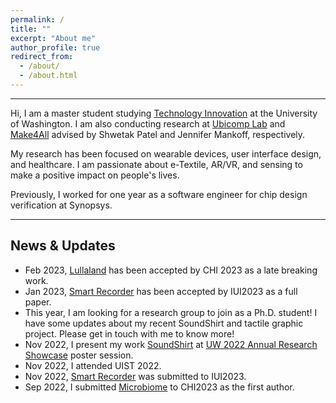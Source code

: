 ```yaml
---
permalink: /
title: ""
excerpt: "About me"
author_profile: true
redirect_from: 
  - /about/
  - /about.html
---
```



------
Hi, I am a master student studying [Technology Innovation](https://gixnetwork.org/) at the University of Washington. I am also conducting research at [Ubicomp Lab](https://ubicomplab.cs.washington.edu/) and [Make4All](https://make4all.org/) advised by Shwetak Patel and Jennifer Mankoff, respectively. 

My research has been focused on wearable devices, user interface design, and healthcare. I am passionate about e-Textile, AR/VR, and sensing to make a positive impact on people's lives. 

Previously, I worked for one year as a software engineer for chip design verification at Synopsys. 

------
## News & Updates
+ Feb 2023, [Lullaland](https://boliu97.github.io/portfolio/Lulaland/) has been accepted by CHI 2023 as a late breaking work.
+ Jan 2023, [Smart Recorder](https://boliu97.github.io/portfolio/SmartRecorder/) has been accepted by IUI2023 as a full paper.
+ This year, I am looking for a research group to join as a Ph.D. student! I have some updates about my recent SoundShirt and tactile graphic project. Please get in touch with me to know more!
+ Nov 2022, I present my work [SoundShirt](https://boliu97.github.io/portfolio/SoundShirt/) at [UW 2022 Annual Research Showcase](https://www.cs.washington.edu/industrial_affiliates/meetings/2022) poster session.
+ Nov 2022, I attended UIST 2022.
+ Nov 2022, [Smart Recorder](https://boliu97.github.io/portfolio/SmartRecorder/) was submitted to IUI2023.
+ Sep 2022, I submitted [Microbiome](https://boliu97.github.io/portfolio/microbiome/) to CHI2023 as the first author.


